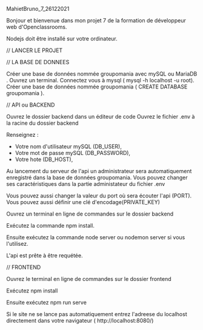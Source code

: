 MahietBruno_7_26122021

Bonjour et bienvenue dans mon projet 7 de la formation de développeur web d'Openclassrooms.

Nodejs doit être installé sur votre ordinateur.

// LANCER LE PROJET

// LA BASE DE DONNEES

Créer une base de données nommée groupomania avec mySQL ou MariaDB .
Ouvrez un terminal.
Connectez vous à mysql ( mysql -h localhost -u root).
Créer une base de données nommée groupomania ( CREATE DATABASE groupomania ).

// API ou BACKEND

Ouvrez le dossier backend dans un éditeur de code
Ouvrez le fichier .env à la racine du dossier backend

Renseignez :

- Votre nom d'utilisateur mySQL (DB_USER),
- Votre mot de passe mySQL (DB_PASSWORD),
- Votre hote (DB_HOST),

Au lancement du serveur de l'api un administrateur sera automatiquement enregistré dans la base de données groupomania. Vous pouvez changer ses caractéristiques dans la partie administateur du fichier .env

Vous pouvez aussi changer la valeur du port où sera écouter l'api (PORT).
Vous pouvez aussi définir une clé d'encodage(PRIVATE_KEY)

Ouvrez un terminal en ligne de commandes sur le dossier backend

Exécutez la commande npm install.

Ensuite exécutez la commande node server ou nodemon server si vous l'utilisez.

L'api est prête à être requétée.

// FRONTEND

Ouvrez le terminal en ligne de commandes sur le dossier frontend

Exécutez npm install

Ensuite exécutez npm run serve

Si le site ne se lance pas automatiquement entrez l'adreese du localhost directement dans votre navigateur ( http://localhost:8080/)
